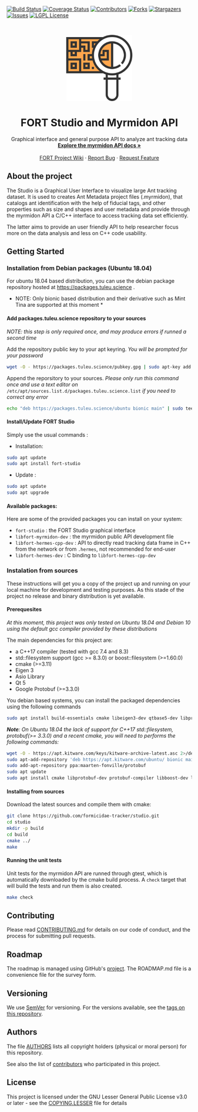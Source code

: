 [![Build Status][build-status-shield]][build-status-url]
[![Coverage Status][coverage-status-shield]][coverage-status-url]
[![Contributors][contributors-shield]][contributors-url]
[![Forks][forks-shield]][forks-url]
[![Stargazers][stars-shield]][stars-url]
[![Issues][issues-shield]][issues-url]
[![LGPL License][license-shield]][license-url]


<br />
<p align="center">
  <a href="https://github.com/formicidae-tracker/studio">
    <img src="resources/icons/flaticon.com/eucalyp/qr-code.svg" alt="Logo" width="180" height="180">
  </a>

  <h1 align="center">FORT Studio and Myrmidon API</h1>

  <p align="center">
    Graphical interface and general purpose API to analyze ant tracking data
    <br />
    <a href="https://formicidae-tracker.github.io/studio/docs/latest/api/index.html"><strong>Explore the myrmidon API docs »</strong></a>
    <br />
    <br />
    <a href="https://github.com/formicidae-tracker/documentation/wiki">FORT Project Wiki</a>
    ·
    <a href="https://github.com/formicidae-tracker/studio/issues">Report Bug</a>
    ·
    <a href="https://github.com/formicidae-tracker/studio/issues">Request Feature</a>
  </p>
</p>

## About the project
<!--[![Product Name Screen Shot][product-screenshot]](https://example.com)-->
The Studio is a Graphical User Interface to visualize large Ant tracking dataset. It is used to creates Ant Metadata project files (.myrmidon), that catalogs ant identification with the help of fiducial tags, and other properties such as size and shapes and user metadata and provide through the myrmidon API a C/C++ interface to access tracking data set efficiently.

The latter aims to provide an user friendly API to help researcher focus more on the data analysis and less on C++ code usability.


## Getting Started

### Installation from Debian packages (Ubuntu 18.04)

For ubuntu 18.04 based distribution, you can use the debian package repository hosted at https://packages.tuleu.science .

* NOTE: Only bionic based distribution and their derivative such as Mint Tina are supported at this moment *

#### Add packages.tuleu.science repository to your sources

*NOTE: this step is only required once, and may produce errors if runned a second time*

Add the repository public key to your apt keyring. *You will be prompted for your password*
```bash
wget -O - https://packages.tuleu.science/pubkey.gpg | sudo apt-key add -
```

Append the reporsitory to your sources. *Please only run this command once and use a text editor on* `/etc/apt/sources.list.d/packages.tuleu.science.list` *if you need to correct any error*

```bash
echo "deb https://packages.tuleu.science/ubuntu bionic main" | sudo tee /etc/apt/sources.list.d/packages.tuleu.science.list
```

#### Install/Update FORT Studio

Simply use the usual commands :

* Installation:
```bash
sudo apt update
sudo apt install fort-studio
```
* Update :
```bash
sudo apt update
sudo apt upgrade
```

#### Available packages:

Here are some of the provided packages you can install on your system:

* `fort-studio` : the FORT Studio graphical interface
* `libfort-myrmidon-dev` : the myrmidon public API development file
* `libfort-hermes-cpp-dev` : API to directly read tracking data frame in C++ from the network or from `.hermes`, not recommended for end-user
* `libfort-hermes-dev` : C binding to `libfort-hermes-cpp-dev`

### Instalation from sources

These instructions will get you a copy of the project up and running on your local machine for development and testing purposes. As this stade of the project no release and binary distribution is yet available.

#### Prerequesites

*At this moment, this project was only tested on Ubuntu 18.04 and Debian 10 using the default gcc compiler provided by these distributions*

The main dependencies for this project are:
  * a C++17 compiler (tested with gcc 7.4 and 8.3)
  * std::filesystem support (gcc >= 8.3.0) or boost::filesystem (>=1.60.0)
  * cmake (>=3.11)
  * Eigen 3
  * Asio Library
  * Qt 5
  * Google Protobuf (>=3.3.0)

 You debian based systems, you can install the packaged dependencies using the following commands

 ```bash
 sudo apt install build-essentials cmake libeigen3-dev qtbase5-dev libprotobuf-dev protobuf-compiler libasio-dev
 ```

*__Note__: On Ubuntu 18.04 the lack of support for C++17 std::filesystem, protobuf(>= 3.3.0) and a recent cmake, you will need to performs the following commands:*

```bash
wget -O - https://apt.kitware.com/keys/kitware-archive-latest.asc 2>/dev/null | sudo apt-key add -
sudo apt-add-repository 'deb https://apt.kitware.com/ubuntu/ bionic main'
sudo add-apt-repository ppa:maarten-fonville/protobuf
sudo apt update
sudo apt install cmake libprotobuf-dev protobuf-compiler libboost-dev libboost-filesystem-dev
```

#### Installing from sources

Download the latest sources and compile them with cmake:

```bash
git clone https://github.com/formicidae-tracker/studio.git
cd studio
mkdir -p build
cd build
cmake ../
make
```

#### Running the unit tests

Unit tests for the myrmidon API are runned through gtest, which is automatically downloaded by the cmake build process. A `check` target that will build the tests and run them is also created.

```bash
make check
```

## Contributing

Please read [CONTRIBUTING.md](CONTRIBUTING.md) for details on our code of conduct, and the process for submitting pull requests.

## Roadmap

The roadmap is managed using GitHub's [project](https://github.com/formicidae-tracker/studio/projects). The ROADMAP.md file is a convenience file for the survey form.

## Versioning

We use [SemVer](http://semver.org/) for versioning. For the versions available, see the [tags on this repository](https://github.com/formicidae-tracker/studio/tags).

## Authors

The file [AUTHORS](AUTHORS) lists all copyright holders (physical or moral person) for this repository.

See also the list of [contributors](https://github.com/formicidae-tracker/studio/contributors) who participated in this project.

## License

This project is licensed under the GNU Lesser General Public License v3.0 or later - see the [COPYING.LESSER](COPYING.LESSER) file for details





<!-- MARKDOWN LINKS & IMAGES -->
<!-- https://www.markdownguide.org/basic-syntax/#reference-style-links -->
[build-status-shield]: https://img.shields.io/travis/com/formicidae-tracker/studio/master?style=flat-square
[build-status-url]: https://travis-ci.com/formicidae-tracker/studio
[coverage-status-shield]: https://img.shields.io/coveralls/github/formicidae-tracker/studio?style=flat-square
[coverage-status-url]: https://coveralls.io/github/formicidae-tracker/studio
[contributors-shield]: https://img.shields.io/github/contributors/formicidae-tracker/studio.svg?style=flat-square
[contributors-url]: https://github.com/formicidae-tracker/studio/graphs/contributors
[forks-shield]: https://img.shields.io/github/forks/formicidae-tracker/studio.svg?style=flat-square
[forks-url]: https://github.com/formicidae-tracker/studio/network/members
[stars-shield]: https://img.shields.io/github/stars/formicidae-tracker/studio.svg?style=flat-square
[stars-url]: https://github.com/formicidae-tracker/studio/stargazers
[issues-shield]: https://img.shields.io/github/issues/formicidae-tracker/studio.svg?style=flat-square
[issues-url]: https://github.com/formicidae-tracker/studio/issues
[license-shield]: https://img.shields.io/github/license/formicidae-tracker/studio.svg?style=flat-square
[license-url]: https://github.com/formicidae-tracker/studio/blob/master/COPYING.LESSER
[product-screenshot]: images/screenshot.png
